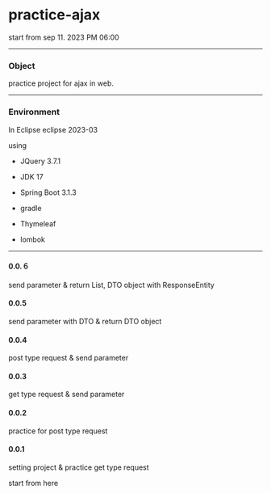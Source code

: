 # practice-ajax
  start from sep 11. 2023 PM 06:00

****
### Object

practice project for ajax in web.

****
### Environment
  In Eclipse eclipse 2023-03

  using 

- JQuery 3.7.1

  
- JDK 17

  
- Spring Boot 3.1.3


- gradle

  
- Thymeleaf


- lombok



****

#### 0.0.６


send parameter & return List, DTO object with ResponseEntity


#### 0.0.5


send parameter with DTO & return DTO object


#### 0.0.4


post type request & send parameter


#### 0.0.3


get type request & send parameter


#### 0.0.2


practice for post type request


#### 0.0.1


setting project & practice get type request 


start from here

